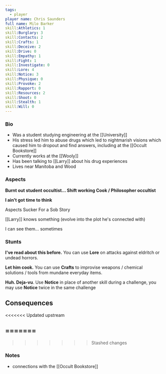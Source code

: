 ```yaml
---
tags:
  - player
player name: Chris Saunders
full name: Milo Barker
skill:Athletics: 1
skill:Burglary: 3
skill:Contacts: 2
skill:Crafts: 1
skill:Deceive: 2
skill:Drive: 0
skill:Empathy: 1
skill:Fight: 1
skill:Investigate: 0
skill:Lore: 4
skill:Notice: 3
skill:Physique: 0
skill:Provoke: 2
skill:Rapport: 0
skill:Resources: 2
skill:Shoot: 0
skill:Stealth: 1
skill:Will: 0
---
```

### Bio 

- Was a student studying engineering at the [[University]]
- His stress led him to abuse drugs which led to nightmarish visions which caused him to dropout and find answers, including at the [[Occult Bookstore]]
- Currently works at the [[Wooly]]
- Has been talking to [[Larry]] about his drug experiences
- Lives near Manitoba and Wood

### Aspects

**Burnt out student occultist... Shift working Cook / Philosopher occultist**

**I ain't got time to think**

Aspects Sucker For a Sob Story

[[Larry]] knows something (evolve into the plot he's connected with)

I can see them... sometimes

### Stunts  

**I've read about this before.** You can use **Lore** on attacks against eldritch or undead horrors.

**Let him cook.** You can use **Crafts** to improvise weapons / chemical solutions / tools from mundane everyday items.

**Huh. Deja-vu**. Use **Notice** in place of another skill during a challenge, you may use **Notice** twice in the same challenge

## Consequences
<<<<<<< Updated upstream

=======
- 
>>>>>>> Stashed changes
### Notes

- connections with the [[Occult Bookstore]]
